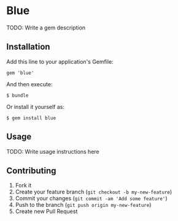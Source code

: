 # Blue

TODO: Write a gem description

## Installation

Add this line to your application's Gemfile:

    gem 'blue'

And then execute:

    $ bundle

Or install it yourself as:

    $ gem install blue

## Usage

TODO: Write usage instructions here

## Contributing

1. Fork it
2. Create your feature branch (`git checkout -b my-new-feature`)
3. Commit your changes (`git commit -am 'Add some feature'`)
4. Push to the branch (`git push origin my-new-feature`)
5. Create new Pull Request

